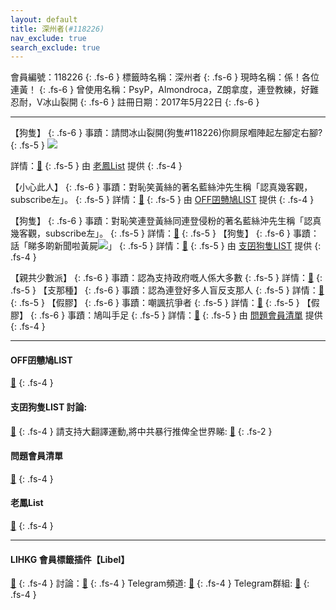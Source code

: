 ```yaml
---
layout: default
title: 深州者(#118226)
nav_exclude: true
search_exclude: true
---
```


會員編號：118226
{: .fs-6 }
標籤時名稱：深州者
{: .fs-6 }
現時名稱：係！各位連黃！
{: .fs-6 }
曾使用名稱：PsyP，Almondroca，Z朗拿度，連登教練，好難忍耐，V冰山裂開
{: .fs-6 }
註冊日期：2017年5月22日
{: .fs-6 }

---

<div class="code-example" markdown="1">

【狗隻】
{: .fs-6 }
事蹟：請問冰山裂開(狗隻#118226)你屙尿嗰陣起左腳定右腳?
{: .fs-5 }
![](https://filedn.eu/l9Hq1YKLkJ4m0VSXcdcfUaJ/LIHKG_on99/on9_jai/118226/118226.1_.png)


詳情：[🔗](https://lih.kg/2227537)
{: .fs-5 }
由 [老鳳List](#老鳳list) 提供
{: .fs-4 }

</div>
<div class="code-example" markdown="1">

【小心此人】
{: .fs-6 }
事蹟：對恥笑黃絲的著名藍絲沖先生稱「認真幾客觀，subscribe左」。
{: .fs-5 }
詳情：[🔗](https://lih.kg/gywepT)
{: .fs-5 }
由 [OFF囝戇鳩LIST](#off囝戇鳩list) 提供
{: .fs-4 }

</div>
<div class="code-example" markdown="1">

【狗隻】
{: .fs-6 }
事蹟：對恥笑連登黃絲同連登侵粉的著名藍絲沖先生稱「認真幾客觀，subscribe左」。
{: .fs-5 }
詳情：[🔗](https://lih.kg/gywepT)
{: .fs-5 }
【狗隻】
{: .fs-6 }
事蹟：話「睇多啲新聞啦黃屍![](https://cdn.lihkg.com/assets/faces/dog/haha.gif)」
{: .fs-5 }
詳情：[🔗](https://lih.kg/vPPhvBX)
{: .fs-5 }
由 [支囝狗隻LIST](#支囝狗隻list-討論) 提供
{: .fs-4 }

</div>
<div class="code-example" markdown="1">

【親共少數派】
{: .fs-6 }
事蹟：認為支持政府嘅人係大多數
{: .fs-5 }
詳情：[🔗](https://lih.kg/tdJsDfX)
{: .fs-5 }
【支那種】
{: .fs-6 }
事蹟：認為連登好多人盲反支那人
{: .fs-5 }
詳情：[🔗](https://lih.kg/wfrpMeX)
{: .fs-5 }
【假膠】
{: .fs-6 }
事蹟：嘲諷抗爭者
{: .fs-5 }
詳情：[🔗](https://lih.kg/vpPDADX)
{: .fs-5 }
【假膠】
{: .fs-6 }
事蹟：鳩叫手足
{: .fs-5 }
詳情：[🔗](https://lih.kg/vwanAAX)
{: .fs-5 }
由 [問題會員清單](#問題會員清單) 提供
{: .fs-4 }

</div>

---

#### OFF囝戇鳩LIST 
[🔗](https://bit.ly/lihkg_on9_list)
{: .fs-4 }
#### 支囝狗隻LIST 討論: 
[🔗](https://lih.kg/2908480)
{: .fs-4 }
請支持大翻譯運動,將中共暴行推俾全世界睇: [🔗](https://twitter.com/tgtm_official)
{: .fs-2 }
#### 問題會員清單
[🔗](https://github.com/V4KFDgEw8T/rccnmlhnzv)
{: .fs-4 }
#### 老鳳List
[🔗](https://lihkg.com/thread/2808424)
{: .fs-4 }

---

#### LIHKG 會員標籤插件【Libel】
[🔗](https://kitce.github.io/libel)
{: .fs-4 }
討論：[🔗](https://lih.kg/2841778)
{: .fs-4 }
Telegram頻道: [🔗](https://t.me/LibelOfficialChannel)
{: .fs-4 }
Telegram群組: [🔗](https://t.me/LibelOfficialGroup)
{: .fs-4 }
